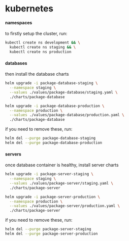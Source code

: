 # kubernetes

#### namespaces
to firstly setup the cluster, run:
```bash
kubectl create ns development && \
  kubectl create ns staging && \
  kubectl create ns production
```

#### databases
then install the database charts
```bash
helm upgrade -i package-database-staging \
  --namespace staging \
  --values ./values/package-database/staging.yaml \
  ./charts/package-database

helm upgrade -i package-database-production \
  --namespace production \
  --values ./values/package-database/production.yaml \
  ./charts/package-database
```

if you need to remove these, run:
```bash
helm del --purge package-database-staging
helm del --purge package-database-production
```

#### servers
once database container is healthy, install server charts
```bash
helm upgrade -i package-server-staging \
  --namespace staging \
  --values ./values/package-server/staging.yaml \
  ./charts/package-server

helm upgrade -i package-server-production \
  --namespace production \
  --values ./values/package-server/production.yaml \
  ./charts/package-server
```

if you need to remove these, run:
```bash
helm del --purge package-server-staging
helm del --purge package-server-production
```
